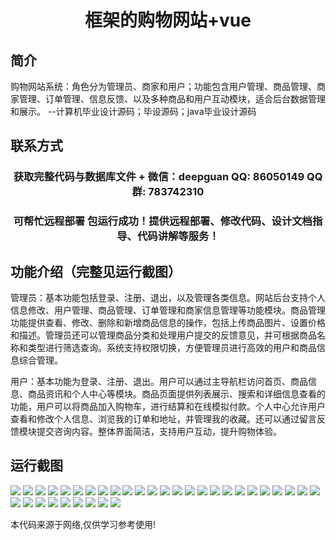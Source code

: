 <p><h1 align="center">框架的购物网站+vue</h1></p>

## 简介
购物网站系统：角色分为管理员、商家和用户；功能包含用户管理、商品管理、商家管理、订单管理、信息反馈、以及多种商品和用户互动模块，适合后台数据管理和展示。    --计算机毕业设计源码；毕设源码；java毕业设计源码


## 联系方式
<p><h3 align="center">获取完整代码与数据库文件 + 微信：deepguan QQ: 86050149 QQ群: 783742310</h3></p>
<p><h3 align="center">可帮忙远程部署 包运行成功！提供远程部署、修改代码、设计文档指导、代码讲解等服务！</h3></p>

## 功能介绍（完整见运行截图）
管理员：基本功能包括登录、注册、退出，以及管理各类信息。网站后台支持个人信息修改、用户管理、商品管理、订单管理和商家信息管理等功能模块。商品管理功能提供查看、修改、删除和新增商品信息的操作，包括上传商品图片、设置价格和描述。管理员还可以管理商品分类和处理用户提交的反馈意见，并可根据商品名称和类型进行筛选查询。系统支持权限切换，方便管理员进行高效的用户和商品信息综合管理。

用户：基本功能为登录、注册、退出。用户可以通过主导航栏访问首页、商品信息、商品资讯和个人中心等模块。商品页面提供列表展示、搜索和详细信息查看的功能，用户可以将商品加入购物车，进行结算和在线模拟付款。个人中心允许用户查看和修改个人信息、浏览我的订单和地址，并管理我的收藏。还可以通过留言反馈模块提交咨询内容。整体界面简洁，支持用户互动，提升购物体验。


## 运行截图
![](img/001.jpg)
![](img/002.jpg)
![](img/003.jpg)
![](img/004.jpg)
![](img/005.jpg)
![](img/006.jpg)
![](img/007.jpg)
![](img/008.jpg)
![](img/009.jpg)
![](img/010.jpg)
![](img/011.jpg)
![](img/012.jpg)
![](img/013.jpg)
![](img/014.jpg)
![](img/015.jpg)
![](img/016.jpg)
![](img/017.jpg)
![](img/018.jpg)
![](img/019.jpg)
![](img/020.jpg)
![](img/021.jpg)
![](img/022.jpg)
![](img/023.jpg)
![](img/024.jpg)
![](img/025.jpg)
![](img/026.jpg)
![](img/027.jpg)
![](img/028.jpg)
![](img/029.jpg)
![](img/030.jpg)
![](img/031.jpg)
![](img/032.jpg)
![](img/033.jpg)
![](img/034.jpg)

<p>本代码来源于网络,仅供学习参考使用!</p>
